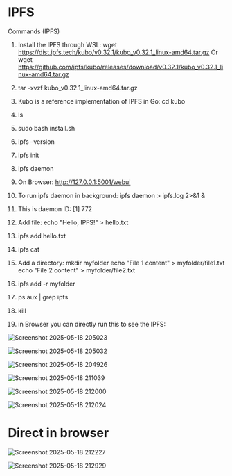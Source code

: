 # IPFS

Commands (IPFS)

1. Install the IPFS through WSL: wget https://dist.ipfs.tech/kubo/v0.32.1/kubo_v0.32.1_linux-amd64.tar.gz Or wget https://github.com/ipfs/kubo/releases/download/v0.32.1/kubo_v0.32.1_linux-amd64.tar.gz

2. tar -xvzf kubo_v0.32.1_linux-amd64.tar.gz

3. Kubo is a reference implementation of IPFS in Go: cd kubo

4. ls

5. sudo bash install.sh

6. ipfs –version

7. ipfs init

8. ipfs daemon

9. On Browser: http://127.0.0.1:5001/webui

10. To run ipfs daemon in background: ipfs daemon > ipfs.log 2>&1 &

11. This is daemon ID: [1] 772

12. Add file: echo "Hello, IPFS!" > hello.txt

13. ipfs add hello.txt

14. ipfs cat

15. Add a directory: mkdir myfolder echo "File 1 content" > myfolder/file1.txt echo "File 2 content" > myfolder/file2.txt

16. ipfs add -r myfolder

17. ps aux | grep ipfs

18. kill

19. in Browser you can directly run this to see the IPFS:

![Screenshot 2025-05-18 205023](https://github.com/user-attachments/assets/8cc961ab-be3c-44ca-a7ab-75bac0af8a61)

![Screenshot 2025-05-18 205032](https://github.com/user-attachments/assets/d49eff47-e012-48c5-a776-b953d1504a93)

![Screenshot 2025-05-18 204926](https://github.com/user-attachments/assets/6ad3ad0d-0838-4c75-a00b-1fa1552c9ac4)


![Screenshot 2025-05-18 211039](https://github.com/user-attachments/assets/86febe96-6000-470b-9fdc-51005725a9ec)

![Screenshot 2025-05-18 212000](https://github.com/user-attachments/assets/a862b652-76e0-48d9-a3bd-711e554d12fb)

![Screenshot 2025-05-18 212024](https://github.com/user-attachments/assets/c8057d30-bf3d-4029-a306-a3707cae3f64)

# Direct in browser
![Screenshot 2025-05-18 212227](https://github.com/user-attachments/assets/dde49180-c9e4-4000-9d3d-9d6055732048)

![Screenshot 2025-05-18 212929](https://github.com/user-attachments/assets/8331320b-5bca-44d3-aa52-1baf8bd6eddb)




